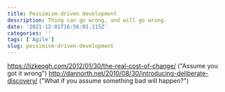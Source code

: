 ```yaml
---
title: Pessimism-driven development
description: Thing can go wrong, and will go wrong.
date: '2021-12-01T16:56:01.115Z'
categories: ''
tags: ['Agile']
slug: pessimism-driven-development
---
```


https://lizkeogh.com/2012/01/30/the-real-cost-of-change/ ("Assume you got it wrong")
http://dannorth.net/2010/08/30/introducing-deliberate-discovery/ ("What if you assume something bad will happen?")